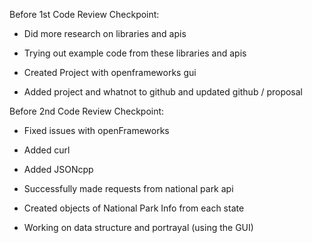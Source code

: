 Before 1st Code Review Checkpoint:

 * Did more research on libraries and apis

 * Trying out example code from these libraries and apis

 * Created Project with openframeworks gui

 * Added project and whatnot to github and updated github / proposal

Before 2nd Code Review Checkpoint:

* Fixed issues with openFrameworks

* Added curl 

* Added JSONcpp

* Successfully made requests from national park api

* Created objects of National Park Info from each state

* Working on data structure and portrayal (using the GUI)

